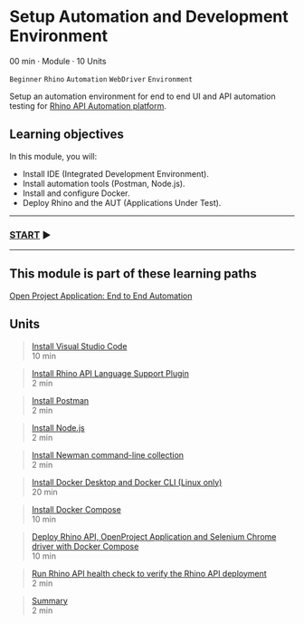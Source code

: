 # Setup Automation and Development Environment
00 min · Module · 10 Units

`Beginner` `Rhino` `Automation` `WebDriver` `Environment`

Setup an automation environment for end to end UI and API automation testing for [Rhino API Automation platform](https://github.com/savanna-projects/rhino-agent).

## Learning objectives
In this module, you will:

* Install IDE (Integrated Development Environment).
* Install automation tools (Postman, Node.js).
* Install and configure Docker.
* Deploy Rhino and the AUT (Applications Under Test).

---
### [START](./01.InstallVisualStudioCode.md) :arrow_forward:
---

## This module is part of these learning paths  
[Open Project Application: End to End Automation](../Tutorials.OpenProject/Module.md)

## Units
> [Install Visual Studio Code](./01.InstallVisualStudioCode.md)  
  10 min  
 
> [Install Rhino API Language Support Plugin](./02.InstallRhinoLanguageExtension.md)  
  2 min  

> [Install Postman](./03.InstallPostman.md)  
  2 min  

> [Install Node.js](./04.InstallNodeJs.md)  
  2 min  

> [Install Newman command-line collection](./05.InstallNewman.md)  
  2 min  

> [Install Docker Desktop and Docker CLI (Linux only)](./06.InstallDockerDesktopAndCli.md)  
  20 min  

> [Install Docker Compose](./07.InstallDockerCompose.md)  
  10 min  

> [Deploy Rhino API, OpenProject Application and Selenium Chrome driver with Docker Compose](./08.SutDeployment.md)  
  10 min  

> [Run Rhino API health check to verify the Rhino API deployment](./09.RhinoHealthCheck.md)  
  2 min  

> [Summary]()  
  2 min
